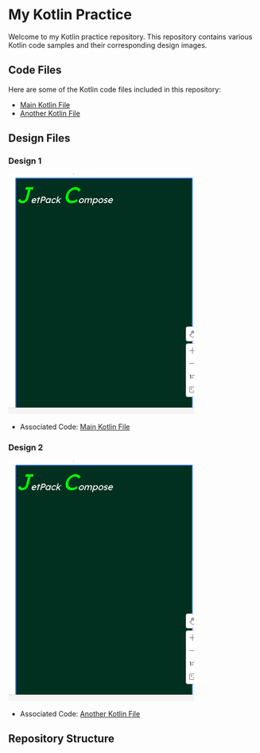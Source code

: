 # My Kotlin Practice

Welcome to my Kotlin practice repository. This repository contains various Kotlin code samples and their corresponding design images.

## Code Files

Here are some of the Kotlin code files included in this repository:

- [Main Kotlin File](./code/main.kt)
- [Another Kotlin File](./code/anotherFile.kt)

## Design Files

### Design 1
![Design 1](./Design/Design2.png)
- Associated Code: [Main Kotlin File](./kotine_practice/BasicRowandColumn)

### Design 2
![Design 2](./Design/Design2.png)
- Associated Code: [Another Kotlin File](./code/anotherFile.kt)

## Repository Structure

